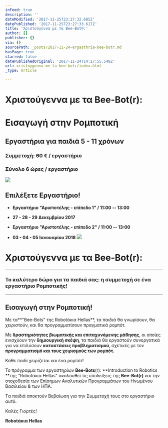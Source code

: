 ```yaml
---
inFeed: true
description: ''
dateModified: '2017-11-25T23:27:32.685Z'
datePublished: '2017-11-25T23:27:33.617Z'
title: 'Χριστούγεννα με τα Bee-Bot®:'
author: []
publisher: {}
via: {}
sourcePath: _posts/2017-11-24-ergasthria-bee-botr.md
hasPage: true
starred: false
datePublishedOriginal: '2017-11-24T14:17:55.548Z'
url: xristoygenna-me-ta-bee-botr/index.html
_type: Article

---
```

# Χριστούγεννα με τα Bee-Bot(r):

# Εισαγωγή στην Ρομποτική

## Εργαστήρια για παιδιά 5 - 11 χρόνων

### Συμμετοχή: 60 € / εργαστήριο

### Σύνολο 6 ώρες / εργαστήριο
![](https://the-grid-user-content.s3-us-west-2.amazonaws.com/7ac2b041-ce5d-493a-ace9-81b6e4f868f2.png)

## **Επιλέξετε Εργαστήριο!**

* **Εργαστήριο "Αριστοτέλης - επίπεδο 1" / 11:00 -- 13:00**
* **27 - 28 - 29 Δεκεμβρίου 2017**

* **Εργαστήριο "Αριστοτέλης - επίπεδο 2" / 11:00 -- 13:00**
* **03 - 04 - 05 Ιανουαρίου 2018**
![](https://the-grid-user-content.s3-us-west-2.amazonaws.com/fced9fbe-a475-4358-a177-1a749198965e.png)

# Χριστούγεννα με τα Bee-Bot(r):

---

### Το καλύτερο δώρο για τα παιδιά σας: η συμμετοχή σε ένα εργαστήριο Ρομποτικής!

---

## Εισαγωγή στην Ρομποτική!

Με τα**"Bee-Bots" της Robotάκια Hellas**, τα παιδιά θα γνωρίσουν, θα χειριστούν, και θα προγραμματίσουν πραγματικά ρομπότ.

Με **δραστηριότητες βιωματικής και επιταχυνόμενης μάθησης**, οι οποίες ενισχύουν την **δημιουργική σκέψη**, τα παιδιά θα εργαστούν συνεργατικά για να επιλύσουν **καταστάσεις προβληματισμού**, σχετικές με τον **προγραμματισμό και τους χειρισμούς των ρομπότ.**

Κάθε παιδί χειρίζεται και ένα ρομπότ!

Το πρόγραμμα των εργαστηρίων **Bee-Bots**(r): **Introduction to Robotics **της "Robotάκια Hellas" ακολουθεί τις υποδείξεις της **Bee-Bot(r)** και την στοχοθεσία των Επίσημων Αναλυτικών Προγραμμάτων του Ηνωμένου Βασιλείου & των ΗΠΑ.

Tα παιδιά αποκτούν Βεβαίωση για την Συμμετοχή τους στο εργαστήριο αυτό.

Καλές Γιορτές!

**Robotάκια Hellas**